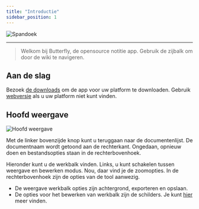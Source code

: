 ```yaml
---
title: "Introductie"
sidebar_position: 1
---
```


![Spandoek](/img/banner.png)

---

> Welkom bij Butterfly, de opensource notitie app. Gebruik de zijbalk om door de wiki te navigeren.

## Aan de slag

Bezoek [de downloads](/downloads) om de app voor uw platform te downloaden. Gebruik [webversie](https://web.butterfly.linwood.dev) als u uw platform niet kunt vinden.

## Hoofd weergave

![Hoofd weergave](main.png)

Met de linker bovenzijde knop kunt u teruggaan naar de documentenlijst. De documentnaam wordt getoond aan de rechterkant. Ongedaan, opnieuw doen en bestandsopties staan in de rechterbovenhoek.

Hieronder kunt u de werkbalk vinden. Links, u kunt schakelen tussen weergave en bewerken modus. Nou, daar vind je de zoomopties. In de rechterbovenhoek zijn de opties van de tool aanwezig.

- De weergave werkbalk opties zijn achtergrond, exporteren en opslaan.
- De opties voor het bewerken van werkbalk zijn de schilders. Je kunt [hier](background/intro) meer vinden.
